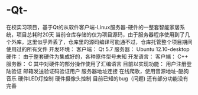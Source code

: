 # -Qt-
在校实习项目，基于Qt的从软件客户端-Linux服务器-硬件的一整套智能家居系统，项目总耗时20天
当前仓库存储的仅为项目源码，由于服务器程序使用到了几个外库，这里似乎弄丢了，仓库里的源码编译可能通不过，仓库托管整个项目期间使用过的所有文件
开发环境：
  客户端：
    Qt 5.7
  服务器：
    Ubuntu 12.10-desktop
  硬件：
    由于整套硬件为集成好的，各种原件型号未知
开发语言：
  客户端：
    C++
  服务器：
    C
   其中对硬件的部分操作使用了汇编语言
目前以实现功能：
  用户注册登陆验证
  邮箱发送验证码验证用户
  服务器地址连接
  在线爬歌，使用音源地址-酷狗音乐
  硬件LED灯控制
  硬件摄像头控制
目前已知的bug（问题)
  还有部分功能没有完善
  
